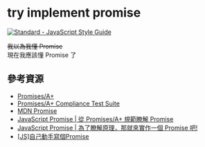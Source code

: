 # try implement promise

[![Standard - JavaScript Style Guide](https://cdn.rawgit.com/standard/standard/master/badge.svg)](https://github.com/standard/standard)

~~我以為我懂 Promise~~  
現在我應該懂 Promise 了

## 參考資源

- [Promises/A+](https://promisesaplus.com/)
- [Promises/A+ Compliance Test Suite](https://github.com/promises-aplus/promises-tests)
- [MDN Promise](https://developer.mozilla.org/zh-TW/docs/Web/JavaScript/Reference/Global_Objects/Promise)
- [JavaScript Promise | 從 Promises/A+ 規範瞭解 Promise](https://medium.com/%E6%89%8B%E5%AF%AB%E7%AD%86%E8%A8%98/promises-a-plus-330dda203569)
- [JavaScript Promise | 為了瞭解原理，那就來實作一個 Promise 吧!](https://medium.com/%E6%89%8B%E5%AF%AB%E7%AD%86%E8%A8%98/implement-promise-aed55f3e84e9)
- [[JS]自己動手寫個Promise](https://medium.com/@b97201019/%E8%87%AA%E5%B7%B1%E5%8B%95%E6%89%8B%E5%AF%AB%E5%80%8Bpromise-1afc578405ea)
